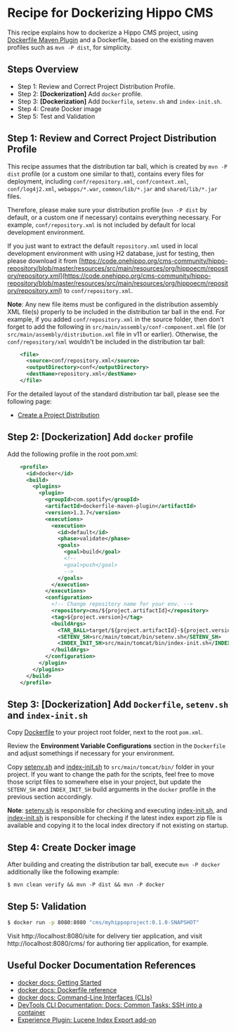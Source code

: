 # Recipe for Dockerizing Hippo CMS

This recipe explains how to dockerize a Hippo CMS project, using [Dockerfile Maven Plugin](https://github.com/spotify/dockerfile-maven) and a Dockerfile, based on the existing maven profiles such as ```mvn -P dist```, for simplicity.

## Steps Overview

- Step 1: Review and Correct Project Distribution Profile.
- Step 2: **\[Dockerization\]** Add ```docker``` profile.
- Step 3: **\[Dockerization\]** Add ```Dockerfile```, ```setenv.sh``` and ```index-init.sh```.
- Step 4: Create Docker image
- Step 5: Test and Validation

## Step 1: Review and Correct Project Distribution Profile

This recipe assumes that the distribution tar ball, which is created by ```mvn -P dist``` profile (or a custom one similar to that), contains every files for deployment, including ```conf/repository.xml```, ```conf/context.xml```, ```conf/log4j2.xml```, ```webapps/*.war```, ```common/lib/*.jar``` and ```shared/lib/*.jar``` files.

Therefore, please make sure your distribution profile (```mvn -P dist``` by default, or a custom one if necessary) contains everything necessary. For example, ```conf/repository.xml``` is not included by default for local development environment.

If you just want to extract the default ```repository.xml``` used in local development environment with using H2 database, just for testing, then please download it from [https://code.onehippo.org/cms-community/hippo-repository/blob/master/resources/src/main/resources/org/hippoecm/repository/repository.xml](https://code.onehippo.org/cms-community/hippo-repository/blob/master/resources/src/main/resources/org/hippoecm/repository/repository.xml) to ```conf/repository.xml```.

**Note**: Any new file items must be configured in the distribution assembly XML file(s) properly to be included in the distribution tar ball in the end. For example, if you added ```conf/repository.xml``` in the source folder, then don't forget to add the following in ```src/main/assembly/conf-component.xml``` file (or ```src/main/assembly/distribution.xml``` file in v11 or earlier). Otherwise, the ```conf/repository/xml``` wouldn't be included in the distribution tar ball:

```xml
    <file>
      <source>conf/repository.xml</source>
      <outputDirectory>conf</outputDirectory>
      <destName>repository.xml</destName>
    </file>
```

For the detailed layout of the standard distribution tar ball, please see the following page:

- [Create a Project Distribution](https://www.onehippo.org/library/development/create-a-project-distribution.html)

## Step 2: \[Dockerization\] Add ```docker``` profile

Add the following profile in the root pom.xml:

```xml
    <profile>
      <id>docker</id>
      <build>
        <plugins>
          <plugin>
            <groupId>com.spotify</groupId>
            <artifactId>dockerfile-maven-plugin</artifactId>
            <version>1.3.7</version>
            <executions>
              <execution>
                <id>default</id>
                <phase>validate</phase>
                <goals>
                  <goal>build</goal>
                  <!--
                  <goal>push</goal>
                  -->
                </goals>
              </execution>
            </executions>
            <configuration>
              <!-- Change repository name for your env. -->
              <repository>cms/${project.artifactId}</repository>
              <tag>${project.version}</tag>
              <buildArgs>
                <TAR_BALL>target/${project.artifactId}-${project.version}-distribution.tar.gz</TAR_BALL>
                <SETENV_SH>src/main/tomcat/bin/setenv.sh</SETENV_SH>
                <INDEX_INIT_SH>src/main/tomcat/bin/index-init.sh</INDEX_INIT_SH>
              </buildArgs>
            </configuration>
          </plugin>
        </plugins>
      </build>
    </profile>
```

## Step 3: \[Dockerization\] Add ```Dockerfile```, ```setenv.sh``` and ```index-init.sh```

Copy [Dockerfile](examples/Dockerfile) to your project root folder, next to the root ```pom.xml```.

Review the **Environment Variable Configurations** section in the ```Dockerfile``` and adjust somethings if necessary for your environment.

Copy [setenv.sh](examples/setenv.sh) and [index-init.sh](examples/index-init.sh) to ```src/main/tomcat/bin/``` folder in your project.
If you want to change the path for the scripts, feel free to move those script files to somewhere else in your project, but update the ```SETENV_SH``` and ```INDEX_INIT_SH``` build arguments in the ```docker``` profile in the previous section accordingly.

**Note**: [setenv.sh](examples/setenv.sh) is responsible for checking and executing [index-init.sh](examples/index-init.sh), and [index-init.sh](examples/index-init.sh) is responsible for checking if the latest index export zip file is available and copying it to the local index directory if not existing on startup.

## Step 4: Create Docker image

After building and creating the distribution tar ball, execute ```mvn -P docker``` additionally like the following example:

```
$ mvn clean verify && mvn -P dist && mvn -P docker
```

## Step 5: Validation

```bash
$ docker run -p 8080:8080 "cms/myhippoproject:0.1.0-SNAPSHOT"
```

Visit http://localhost:8080/site for delivery tier application, and visit http://localhost:8080/cms/ for authoring tier application, for example.

## Useful Docker Documentation References

- [docker docs: Getting Started](https://docs.docker.com/get-started/)
- [docker docs: Dockerfile reference](https://docs.docker.com/engine/reference/builder/)
- [docker docs: Command-Line Interfaces (CLIs)](https://docs.docker.com/engine/reference/commandline/docker/)
- [DevTools CLI Documentation: Docs: Common Tasks: SSH into a container](http://phase2.github.io/devtools/common-tasks/ssh-into-a-container/)
- [Experience Plugin: Lucene Index Export add-on](https://www.onehippo.org/library/enterprise/enterprise-features/lucene-index-export/lucene-index-export.html)
